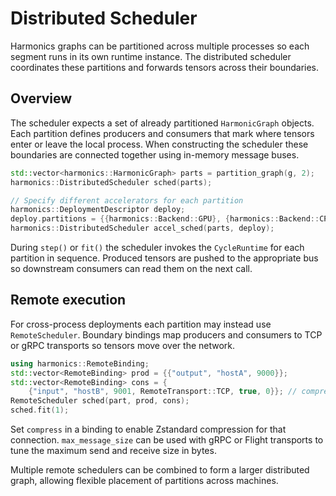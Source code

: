 # Distributed Scheduler

Harmonics graphs can be partitioned across multiple processes so each segment runs in its own runtime instance. The distributed scheduler coordinates these partitions and forwards tensors across their boundaries.

## Overview

The scheduler expects a set of already partitioned `HarmonicGraph` objects. Each partition defines producers and consumers that mark where tensors enter or leave the local process. When constructing the scheduler these boundaries are connected together using in-memory message buses.

```cpp
std::vector<harmonics::HarmonicGraph> parts = partition_graph(g, 2);
harmonics::DistributedScheduler sched(parts);

// Specify different accelerators for each partition
harmonics::DeploymentDescriptor deploy;
deploy.partitions = {{harmonics::Backend::GPU}, {harmonics::Backend::CPU}};
harmonics::DistributedScheduler accel_sched(parts, deploy);
```

During `step()` or `fit()` the scheduler invokes the `CycleRuntime` for each partition in sequence. Produced tensors are pushed to the appropriate bus so downstream consumers can read them on the next call.

## Remote execution

For cross-process deployments each partition may instead use `RemoteScheduler`. Boundary bindings map producers and consumers to TCP or gRPC transports so tensors move over the network.

```cpp
using harmonics::RemoteBinding;
std::vector<RemoteBinding> prod = {{"output", "hostA", 9000}};
std::vector<RemoteBinding> cons = {
    {"input", "hostB", 9001, RemoteTransport::TCP, true, 0}}; // compress tensors
RemoteScheduler sched(part, prod, cons);
sched.fit(1);
```

Set `compress` in a binding to enable Zstandard compression for that connection.
`max_message_size` can be used with gRPC or Flight transports to tune the
maximum send and receive size in bytes.

Multiple remote schedulers can be combined to form a larger distributed graph, allowing flexible placement of partitions across machines.
